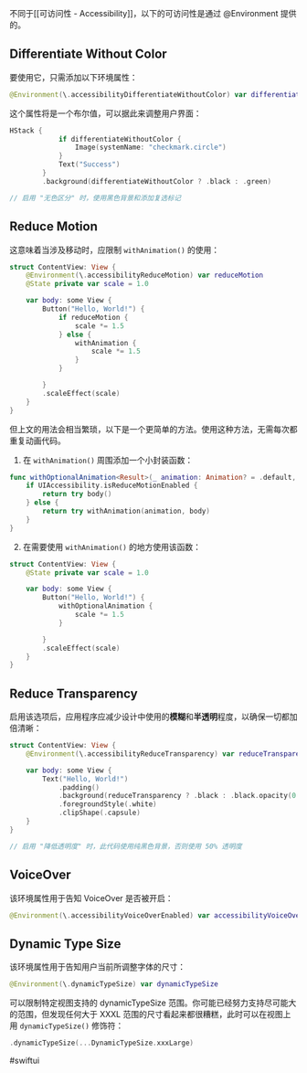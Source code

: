 不同于[[可访问性 - Accessibility]]，以下的可访问性是通过 @Environment 提供的。

## Differentiate Without Color

要使用它，只需添加以下环境属性：

```swift
@Environment(\.accessibilityDifferentiateWithoutColor) var differentiateWithoutColor
```

这个属性将是一个布尔值，可以据此来调整用户界面：

```swift
HStack {
            if differentiateWithoutColor {
                Image(systemName: "checkmark.circle")
            }
            Text("Success")
        }
        .background(differentiateWithoutColor ? .black : .green)

// 启用 "无色区分" 时，使用黑色背景和添加复选标记
```

## Reduce Motion

这意味着当涉及移动时，应限制 `withAnimation()` 的使用：

```swift
struct ContentView: View {
    @Environment(\.accessibilityReduceMotion) var reduceMotion
    @State private var scale = 1.0

    var body: some View {
        Button("Hello, World!") {
            if reduceMotion {
                scale *= 1.5
            } else {
                withAnimation {
                    scale *= 1.5
                }
            }

        }
        .scaleEffect(scale)
    }
}
```

但上文的用法会相当繁琐，以下是一个更简单的方法。使用这种方法，无需每次都重复动画代码。

1. 在 `withAnimation()` 周围添加一个小封装函数：

```swift
func withOptionalAnimation<Result>(_ animation: Animation? = .default, _ body: () throws -> Result) rethrows -> Result {
    if UIAccessibility.isReduceMotionEnabled {
        return try body()
    } else {
        return try withAnimation(animation, body)
    }
}
```

2. 在需要使用 `withAnimation()` 的地方使用该函数：

```swift
struct ContentView: View {
    @State private var scale = 1.0

    var body: some View {
        Button("Hello, World!") {
            withOptionalAnimation {
                scale *= 1.5
            }

        }
        .scaleEffect(scale)
    }
}
```

## Reduce Transparency

启用该选项后，应用程序应减少设计中使用的**模糊**和**半透明**程度，以确保一切都加倍清晰：

```swift
struct ContentView: View {
    @Environment(\.accessibilityReduceTransparency) var reduceTransparency

    var body: some View {
        Text("Hello, World!")
            .padding()
            .background(reduceTransparency ? .black : .black.opacity(0.5))
            .foregroundStyle(.white)
            .clipShape(.capsule)
    }
}

// 启用 "降低透明度" 时，此代码使用纯黑色背景，否则使用 50% 透明度
```

## VoiceOver

该环境属性用于告知 VoiceOver 是否被开启：

```swift
@Environment(\.accessibilityVoiceOverEnabled) var accessibilityVoiceOverEnabled
```

## Dynamic Type Size

该环境属性用于告知用户当前所调整字体的尺寸：

```swift
@Environment(\.dynamicTypeSize) var dynamicTypeSize
```

可以限制特定视图支持的 dynamicTypeSize 范围。你可能已经努力支持尽可能大的范围，但发现任何大于 XXXL 范围的尺寸看起来都很糟糕，此时可以在视图上用 `dynamicTypeSize()` 修饰符：

```swift
.dynamicTypeSize(...DynamicTypeSize.xxxLarge)
```

#swiftui 